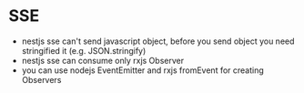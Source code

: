 # SSE

- nestjs sse can't send javascript object, before you send object you need stringified it (e.g. JSON.stringify)
- nestjs sse can consume only rxjs Observer
- you can use nodejs EventEmitter and rxjs fromEvent for creating Observers
